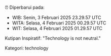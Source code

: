 ⏰ Diperbarui pada:
- WIB: Senin, 3 Februari 2025 23.29.57 UTC
- WITA: Selasa, 4 Februari 2025 00.29.57 UTC
- WIT: Selasa, 4 Februari 2025 01.29.57 UTC

Kutipan Inspiratif:
"Technology is not neutral."


Kategori: technology

